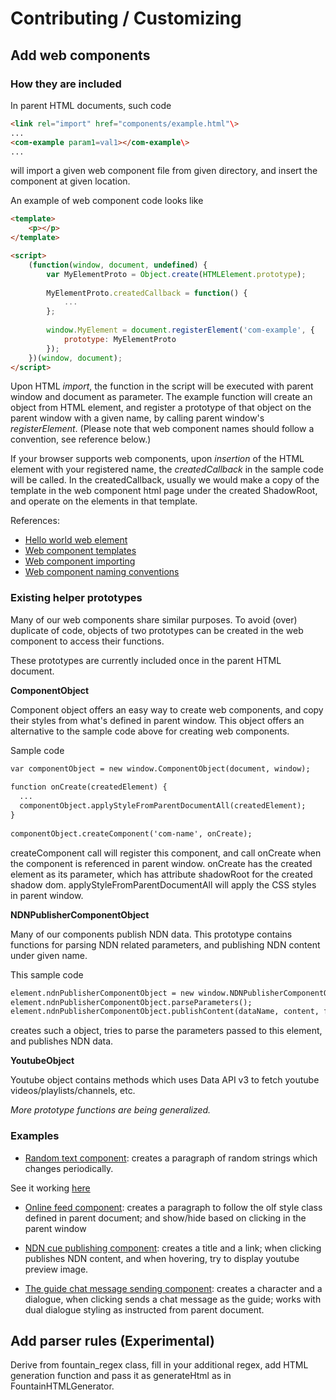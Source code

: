 # Contributing / Customizing

## Add web components

### How they are included

In parent HTML documents, such code

```html
<link rel="import" href="components/example.html"\> 
...
<com-example param1=val1></com-example\>
...
```

will import a given web component file from given directory, and insert the component at given location.

An example of web component code looks like

```html
<template>
    <p></p>
</template>

<script>
    (function(window, document, undefined) {
        var MyElementProto = Object.create(HTMLElement.prototype);
        
        MyElementProto.createdCallback = function() {
            ...
        };
        
        window.MyElement = document.registerElement('com-example', {
            prototype: MyElementProto
        });
    })(window, document);
</script>
```

Upon HTML _import_, the function in the script will be executed with parent window and document as parameter. The example function will create an object from HTML element, and register a prototype of that object on the parent window with a given name, by calling parent window's _registerElement_. (Please note that web component names should follow a convention, see reference below.)

If your browser supports web components, upon _insertion_ of the HTML element with your registered name, the _createdCallback_ in the sample code will be called. In the createdCallback, usually we would make a copy of the template in the web component html page under the created ShadowRoot, and operate on the elements in that template.

References:

* [Hello world web element](https://github.com/webcomponents/hello-world-element/blob/master/src/hello-world.html)
* [Web component templates](http://webcomponents.org/articles/introduction-to-template-element/)
* [Web component importing](http://www.html5rocks.com/en/tutorials/webcomponents/imports/)
* [Web component naming conventions](http://webcomponents.org/articles/how-should-i-name-my-element/)

### Existing helper prototypes

Many of our web components share similar purposes. To avoid (over) duplicate of code, objects of two prototypes can be created in the web component to access their functions.

These prototypes are currently included once in the parent HTML document.

**ComponentObject**

Component object offers an easy way to create web components, and copy their styles from what's defined in parent window. This object offers an alternative to the sample code above for creating web components.

Sample code

```html
var componentObject = new window.ComponentObject(document, window);
  
function onCreate(createdElement) {
  ...
  componentObject.applyStyleFromParentDocumentAll(createdElement);
}
  
componentObject.createComponent('com-name', onCreate);
```
createComponent call will register this component, and call onCreate when the component is referenced in parent window. onCreate has the created element as its parameter, which has attribute shadowRoot for the created shadow dom. applyStyleFromParentDocumentAll will apply the CSS styles in parent window.

**NDNPublisherComponentObject**

Many of our components publish NDN data. This prototype contains functions for parsing NDN related parameters, and publishing NDN content under given name.

This sample code

```html
element.ndnPublisherComponentObject = new window.NDNPublisherComponentObject(this, window);
element.ndnPublisherComponentObject.parseParameters();
element.ndnPublisherComponentObject.publishContent(dataName, content, false);
```

creates such a object, tries to parse the parameters passed to this element, and publishes NDN data.

**YoutubeObject**

Youtube object contains methods which uses Data API v3 to fetch youtube videos/playlists/channels, etc.

_More prototype functions are being generalized._

### Examples

* [Random text component](https://github.com/remap/fountainhead/blob/master/html-test/components/random-text.html): creates a paragraph of random strings which changes periodically.

See it working [here](http://the-archive.la/script/fountainhead/html-test/test-component.html)

* [Online feed component](https://github.com/remap/fountainhead/blob/master/html-test/components/olf.html): creates a paragraph to follow the olf style class defined in parent document; and show/hide based on clicking in the parent window

* [NDN cue publishing component](https://github.com/remap/fountainhead/blob/master/html-test/components/cue-publisher.html): creates a title and a link; when clicking publishes NDN content, and when hovering, try to display youtube preview image.

* [The guide chat message sending component](https://github.com/remap/fountainhead/blob/master/html-test/components/chat-control-guide.html): creates a character and a dialogue, when clicking sends a chat message as the guide; works with dual dialogue styling as instructed from parent document.

## Add parser rules (Experimental)

Derive from fountain_regex class, fill in your additional regex, add HTML generation function and pass it as generateHtml as in FountainHTMLGenerator.